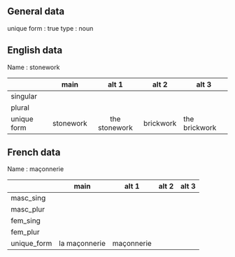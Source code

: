 ## General data

unique form : true
type : noun

## English data

Name : stonework

|             |   main    |     alt 1     |   alt 2   | alt 3         |
| :---------- | :-------: | :-----------: | :-------: | ------------- |
| singular    |           |               |           |               |
| plural      |           |               |           |               |
| unique form | stonework | the stonework | brickwork | the brickwork |

## French data

Name : maçonnerie

|             |     main      |   alt 1    | alt 2 | alt 3 |
| :---------- | :-----------: | :--------: | :---: | :---: |
| masc_sing   |               |            |       |       |
| masc_plur   |               |            |       |       |
| fem_sing    |               |            |       |       |
| fem_plur    |               |            |       |       |
| unique_form | la maçonnerie | maçonnerie |       |       |


